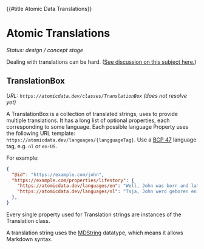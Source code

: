 {{#title Atomic Data Translations}}
# Atomic Translations

_Status: design / concept stage_

Dealing with translations can be hard.
([See discussion on this subject here.](https://github.com/ontola/atomic-data/issues/6))

## TranslationBox

_URL: `https://atomicdata.dev/classes/TranslationBox` (does not resolve yet)_

A TranslationBox is a collection of translated strings, uses to provide multiple translations.
It has a long list of optional properties, each corresponding to some language.
Each possible language Property uses the following URL template: `https://atomicdata.dev/languages/{langguageTag}`.
Use a [BCP 47](http://www.rfc-editor.org/rfc/bcp/bcp47.txt) language tag, e.g. `nl` or `en-US`.

For example:

```json
{
  "@id": "https://example.com/john",
  "https://example.com/properties/lifestory": {
    "https://atomicdata.dev/languages/en": "Well, John was born and later he died.",
    "https://atomicdata.dev/languages/nl": "Tsja, John werd geboren en stierf later."
  },
}
```

Every single property used for Translation strings are instances of the Translation class.

A translation string uses the [MDString](https://atomicdata.dev/datatypes/markdown) datatype, which means it allows Markdown syntax.
